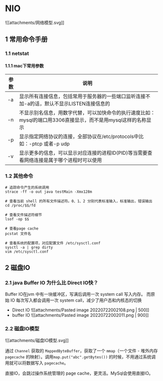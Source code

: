 # NIO

![[attachments/网络模型.svg]]


## 1 常用命令手册

### 1.1 netstat
#### 1.1.1 mac下常用参数
| 参数 | 说明                                                                                                           |
| ---- | -------------------------------------------------------------------------------------------------------------- |
| -a   | 显示所有连接信息，包括常用于服务器的一些端口监听连接不加-a的话，默认不显示LISTEN连接信息的                     |
| -n   | 不显示别名信息，用数字代替，可以加快命令的执行速度比如：mysql的端口用3306直接显示，而不是用mysql这样的名称显示 |
| -p   | 显示指定网络协议的连接，全部协议在/etc/protocols中比如：-ptcp 或者-p udp                                       |
| -v   | 显示更多的信息，可以显示对应连接的进程ID(PID)等当需要查看网络连接是属于哪个进程时可以使用                      |



### 1.2 其他命令
```shell
# 追踪命令产生的系统调用
strace -ff -o out java testMain -Xmx128m

# 查看当前 shell 的所有文件描述符。0、1、2 分别代表标准输入，标准输出，错误输出
cd /proc/$$/fd

# 查看文件描述符细节
lsof -op $$ 

# 查看page cache
pcstat 文件名

# 查看系统的配置项，对应配置文件 /etc/sysctl.conf
sysctl -a | grep dirty
vim /etc/sysctl.conf

```

## 2 磁盘IO
### 2.1 java Buffer IO 为什么比 Direct IO快？
Buffer IO在jvm 中有一块缓冲区，写满后调用一次 system call 写入内存。
而原始 IO 每次写入都会调用一次 system call，减少了用户态和内核态的切换

- Direct  IO
![[attachments/Pasted image 20220722002108.png  | 500]]
- buffer  IO
![[attachments/Pasted image 20220722002011.png | 900]]

### 2.2 磁盘IO模型
![[attachments/磁盘IO模型.svg]]

通过 `Channel` 获取的 `MappedByteBuffer`，获取了一个 `mmap`（一个文件 - 堆外内存 `pagecache` 的映射）。调用`map.put("abc".getBytes())` 的时候，不用通过系统调用就可以将数据写入 `pagecache`。

直接IO，会跳过操作系统管理的 page cache，更灵活。MySql会使用直接IO。



